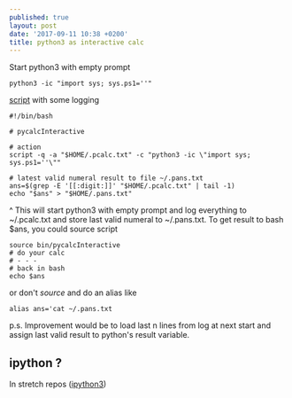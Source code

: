 ```yaml
---
published: true
layout: post
date: '2017-09-11 10:38 +0200'
title: python3 as interactive calc
---
```

Start python3 with empty prompt

    python3 -ic "import sys; sys.ps1=''"
    
[script](https://raw.githubusercontent.com/brontosaurusrex/stretchbang/master/bin/pycalc) with some logging

    #!/bin/bash

    # pycalcInteractive

    # action
    script -q -a "$HOME/.pcalc.txt" -c "python3 -ic \"import sys; sys.ps1=''\""
    
    # latest valid numeral result to file ~/.pans.txt
	ans=$(grep -E '[[:digit:]]' "$HOME/.pcalc.txt" | tail -1)
	echo "$ans" > "$HOME/.pans.txt"
    
^ This will start python3 with empty prompt and log everything to ~/.pcalc.txt and store last valid numeral to ~/.pans.txt. To get result to bash $ans, you could source script

    source bin/pycalcInteractive
    # do your calc
    # - - -
    # back in bash
    echo $ans

or don't *source* and do an alias like

    alias ans='cat ~/.pans.txt

p.s. Improvement would be to load last n lines from log at next start and assign last valid result to python's result variable.

## ipython ?

In stretch repos ([ipython3](http://ipython.org/))
